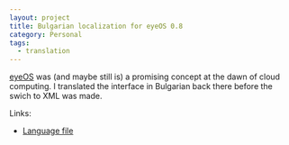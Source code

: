 ```yaml
---
layout: project
title: Bulgarian localization for eyeOS 0.8
category: Personal
tags:
  - translation
---
```


[eyeOS](http://eyeos.org/) was (and maybe still is) a promising concept at the dawn of cloud computing. I translated the interface in Bulgarian back there before the swich to XML was made.

Links:

* [Language file](http://dev.horemag.net/category/translations/eyeos-translations/)
